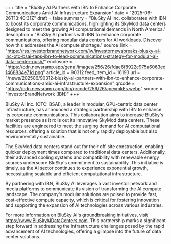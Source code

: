 +++
title = "BluSky AI Partners with IBN to Enhance Corporate Communications Amid AI Infrastructure Expansion"
date = "2025-06-26T13:40:31Z"
draft = false
summary = "BluSky AI Inc. collaborates with IBN to boost its corporate communications, highlighting its SkyMod data centers designed to meet the growing AI computational demands in North America."
description = "BluSky AI partners with IBN to enhance corporate communications, offering modular data centers for AI workloads. Discover how this addresses the AI compute shortage."
source_link = "https://rss.investorbrandnetwork.com/iw/investornewsbreaks-blusky-ai-inc-otc-bsai-taps-ibn-to-lead-communications-strategy-for-modular-ai-data-center-push/"
enclosure = "https://cdn.newsramp.app/genai/images/256/26/fdae6f8922c975a6063ed1468834e71d.png"
article_id = 90312
feed_item_id = 16193
url = "/news/202506/90312-blusky-ai-partners-with-ibn-to-enhance-corporate-communications-amid-ai-infrastructure-expansion"
qrcode = "https://cdn.newsramp.app/ibn/qrcode/256/26/apexmkEs.webp"
source = "InvestorBrandNetwork (IBN)"
+++

<p>BluSky AI Inc. (OTC: BSAI), a leader in modular, GPU-centric data center infrastructure, has announced a strategic partnership with IBN to enhance its corporate communications. This collaboration aims to increase BluSky's market presence as it rolls out its innovative SkyMod data centers. These facilities are engineered to meet the surging demand for AI computational resources, offering a solution that is not only rapidly deployable but also environmentally sustainable.</p><p>The SkyMod data centers stand out for their off-site construction, enabling quicker deployment times compared to traditional data centers. Additionally, their advanced cooling systems and compatibility with renewable energy sources underscore BluSky's commitment to sustainability. This initiative is timely, as the AI sector continues to experience exponential growth, necessitating scalable and efficient computational infrastructure.</p><p>By partnering with IBN, BluSky AI leverages a vast investor network and media platforms to communicate its vision of transforming the AI compute landscape. The company's modular solutions are poised to provide fast, cost-effective compute capacity, which is critical for fostering innovation and supporting the expansion of AI technologies across various industries.</p><p>For more information on BluSky AI's groundbreaking initiatives, visit <a href='https://www.BluSkyAIDataCenters.com' rel='nofollow' target='_blank'>https://www.BluSkyAIDataCenters.com</a>. This partnership marks a significant step forward in addressing the infrastructure challenges posed by the rapid advancement of AI technologies, offering a glimpse into the future of data center solutions.</p>